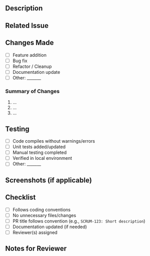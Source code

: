 ## Description
<!-- What does this PR do? Why is it needed? -->

## Related Issue
<!-- Link the issue this PR closes (e.g., Closes #123) -->

## Changes Made
- [ ] Feature addition
- [ ] Bug fix
- [ ] Refactor / Cleanup
- [ ] Documentation update
- [ ] Other: _______

### Summary of Changes
1. …
2. …
3. …

## Testing
- [ ] Code compiles without warnings/errors
- [ ] Unit tests added/updated
- [ ] Manual testing completed
- [ ] Verified in local environment
- [ ] Other: _______

## Screenshots (if applicable)
<!-- Add before/after screenshots or recordings -->

## Checklist
- [ ] Follows coding conventions
- [ ] No unnecessary files/changes
- [ ] PR title follows convention (e.g., `SCRUM-123: Short description`)
- [ ] Documentation updated (if needed)
- [ ] Reviewer(s) assigned

## Notes for Reviewer
<!-- Anything special to watch out for, context for tricky parts, etc. -->

